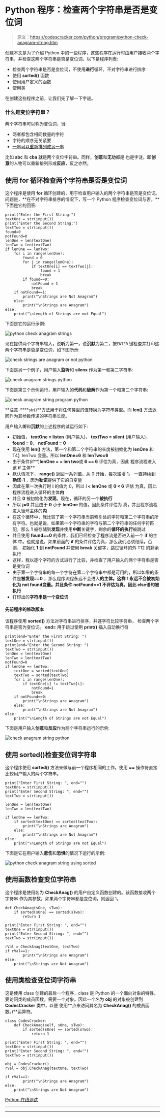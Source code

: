 # Python 程序：检查两个字符串是否是变位词

> 原文：<https://codescracker.com/python/program/python-check-anagram-string.htm>

创建本文是为了介绍 Python 中的一些程序，这些程序在运行时由用户接收两个字符串，并检查这两个字符串是否是变位词。以下是程序列表:

*   检查两个字符串是否是变位词，不使用**进行**循环，不对字符串进行排序
*   使用 **sorted()** 函数
*   使用用户定义的函数
*   使用类

在创建这些程序之前，让我们先了解一下字谜。

### 什么是变位字符串？

两个字符串可以称为变位词，当:

*   两者都包含相同数量的字符
*   字符的顺序无关紧要
*   <u>一串可以重新排列成另一串</u>

比如 **abc** 和 **cba** 就是两个变位字符串。同样，**创意**和**无功**都是 也是字谜。即**创意**的人物可以重新排列形成**反应**，反之亦然。

## 使用 for 循环检查两个字符串是否是变位词

这个程序是使用 **for** 循环创建的，用于检查用户输入的两个字符串是否是变位词。 问题是，**在不对字符串排序的情况下，写一个 Python 程序检查变位词与否。**下面是它的回答:

```
print("Enter the First String:")
textOne = str(input())
print("Enter the Second String:")
textTwo = str(input())
found=0
notFound=0
lenOne = len(textOne)
lenTwo = len(textTwo)
if lenOne == lenTwo:
    for i in range(lenOne):
        found = 0
        for j in range(lenOne):
            if textOne[i] == textTwo[j]:
                found = 1
                break
        if found==0:
            notFound = 1
            break
    if notFound==1:
        print("\nStrings are Not Anagram")
    else:
        print("\nStrings are Anagram")
else:
    print("\nLength of Strings are not Equal")
```

下面是它的运行示例:

![python check anagram strings](img/cdbafd2ef59cc6814b370640897f1c7c.png)

现在提供两个字符串输入，说**听**为第一，说**沉默**为第二，按`ENTER` 键检查并打印这两个字符串是否是变位词，如下图所示:

![check strings are anagram or not python](img/65a23310201919b7d3258c852a3d9685.png)

下面是另一个例子，用户输入**监听**和 **silenx** 作为第一和第二字符串:

![check anagram strings python](img/4611f1695f865cf70a38515d60634da1.png)

下面是第三个示例运行，用户输入的**代码**和**破解**作为第一个和第二个字符串:

![check anagram string program python](img/7574490a77822aba8dd2d7b380799fa0.png)

**注意-****str()**方法用于将任何类型的值转换为字符串类型。而 **len()** 方法返回作为其参数传递的字符串长度。

用户输入**听**和**沉默**的上述程序的试运行如下:

*   初始值， **textOne = listen** (用户输入)， **textTwo = silent** (用户输入)， **found = 0**， **notFound = 0**
*   现在使用 **len()** 方法，第一个和第二个字符串的长度被初始化为 **lenOne** 和 T4】lenTwo 变量。所以 **lenOne=6** 和 **lenTwo=6**
*   由于条件(if**)**lenOne = = len two**或 **6 == 6** 评估为真，因此 程序流程进入该 **if** 主体**
*   默认情况下， **range()** 返回一系列值，从 0 开始，每次递增 1。 一直持续到**勒诺-1** ，因为**勒诺**提供了它的自变量
*   因此在第一次执行时 **i** 的值为 0，所以 **i < lenOne** 或 **0 < 6** 评估 为真，因此程序流程进入循环的主体**内**
*   并且 **0** 被初始化为**发现**。现在，循环的另一个**被执行**
*   所以 **j=0** 并且由于 **0** 小于 **lenOne** 的值，因此条件评估为 真，并且程序流程进入循环主体的**内**
*   在这个循环中，我比较了第一个字符串当前索引处的字符和第二个字符串的所有字符。也就是说，如果第一个字符串的字符与第二个字符串的任何字符匹配，那么 **1** 被存储到**发现**并使用**中断**关键字，剩余的**循环的执行**被跳过
*   并且使用 **found==0** 的条件，我们已经检查了程序流是否进入前一个 **if** 的主体 中。也就是说，如果前面的 **if** 的条件评估为真，那么我们必须继续，否则， 初始化 **1** 到 **notFound** 并使用 **break** 关键字，跳过循环的外 T12 的剩余执行
*   这样，我以逐个字符的方式进行了比较，并检查了用户输入的两个字符串是否是变位词
*   由于第一个字符串的每一个字符在第二个字符串中都是可用的，所以如果的条件是**被发现==0** ，那么程序流程永远不会进入**的主体。这样 1 永远不会被初始化为 **not found**变量。并且条件 **notFound==1** 不评估为真，因此 **else**语句被执行**
*   打印出的**字符串是一个变位词**

#### 先前程序的修改版本

该程序使用 **sorted()** 方法对字符串进行排序，并逐字符比较字符串， 检查两个字符串是否为变位词。 **end=** 用于跳过使用 **print()** 插入自动换行符

```
print(end="Enter the First String: ")
textOne = str(input())
print(end="Enter the Second String: ")
textTwo = str(input())
lenOne = len(textOne)
lenTwo = len(textTwo)
notFound=0
if lenOne == lenTwo:
    textOne = sorted(textOne)
    textTwo = sorted(textTwo)
    for i in range(lenOne):
        if textOne[i] != textTwo[i]:
            notFound=1
            break
    if notFound==0:
        print("\nStrings are Anagram")
    else:
        print("\nStrings are Not Anagram")
else:
    print("\nLength of Strings are not Equal")
```

下面是用户输入**创意**和**反应**作为两个字符串运行的示例:

![check anagram string python](img/3f57080221e6f901c6450792d5bd3c72.png)

## 使用 sorted()检查变位词字符串

这个程序使用 **sorted()** 方法来做与前一个程序相同的工作。使用 **==** 操作符直接比较用户输入的两个字符串。

```
print("Enter First String: ", end="")
textOne = str(input())
print("Enter Second String: ", end="")
textTwo = str(input())

lenOne = len(textOne)
lenTwo = len(textTwo)

if lenOne == lenTwo:
    if sorted(textOne) == sorted(textTwo):
        print("\nStrings are Anagram")
    else:
        print("\nStrings are Not Anagram")
else:
    print("\nLength of Strings are not Equal")
```

下面是它在用户输入**悲伤**和**恐惧**的情况下运行的示例:

![python check anagram string using sorted](img/1b2a15d023182512430eec163f3301a3.png)

## 使用函数检查变位字符串

这个程序是使用名为 **CheckAnag()** 的用户自定义函数创建的。该函数接收两个字符串 作为其参数，如果两个字符串都是变位词，则返回 1。

```
def CheckAnag(sOne, sTwo):
    if sorted(sOne) == sorted(sTwo):
        return 1

print("Enter First String: ", end="")
textOne = str(input())
print("Enter Second String: ", end="")
textTwo = str(input())

rVal = CheckAnag(textOne, textTwo)
if rVal==1:
        print("\nStrings are Anagram")
else:
    print("\nStrings are Not Anagram")
```

## 使用类检查变位词字符串

这是使用 class 创建的最后一个程序，class 是 Python 的一个面向对象的特性。要访问类的成员函数，需要一个对象。因此一个名为 **obj** 的对象被创建到 **CodesCracker** 类中，以便 使用**点来访问其名为 **CheckAnag()** 的成员函数。)**运算符。

```
class CodesCracker:
    def CheckAnag(self, sOne, sTwo):
        if sorted(sOne) == sorted(sTwo):
            return 1

print("Enter First String: ", end="")
textOne = str(input())
print("Enter Second String: ", end="")
textTwo = str(input())

obj = CodesCracker()
rVal = obj.CheckAnag(textOne, textTwo)

if rVal==1:
        print("\nStrings are Anagram")
else:
    print("\nStrings are Not Anagram")
```

[Python 在线测试](/exam/showtest.php?subid=10)

* * *

* * *